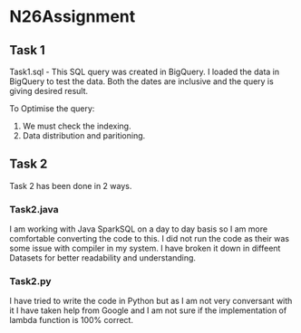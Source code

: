 # N26Assignment

## Task 1

Task1.sql - This SQL query was created in BigQuery. I loaded the data in BigQuery to test the data. Both the dates are inclusive and the query is giving desired result.

To Optimise the query: 
1. We must check the indexing.
2. Data distribution and paritioning.


## Task 2

Task 2 has been done in 2 ways. 

### Task2.java

I am working with Java SparkSQL on a day to day basis so I am more comfortable converting the code to this. I did not run the code as their was some issue with compiler in my system. I have broken it down in diffeent Datasets for better readability and understanding.


### Task2.py

I have tried to write the code in Python but as I am not very conversant with it I have taken help from Google and I am not sure if the implementation of lambda function is 100% correct.





